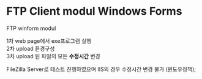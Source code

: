 # FTP Client modul Windows Forms
FTP winform modul

1차 web page에서 exe프로그램 실행  
2차 upload 환경구성  
3차 upload 된 파일의 모든 **수정시간** 변경


FileZilla Server로 테스트 진행하였으며 IIS의 경우 수정시간 변경 불가 (윈도우정책);
